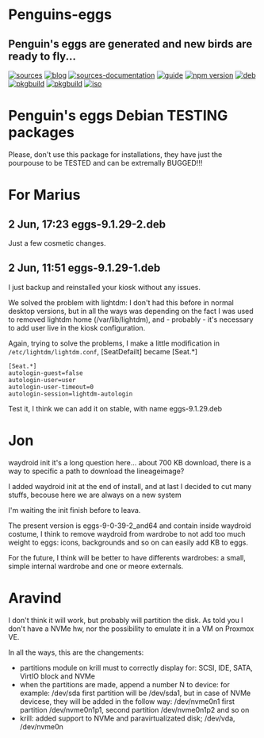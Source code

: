 Penguins-eggs
=============

## Penguin&#39;s eggs are generated and new birds are ready to fly...
[![sources](https://img.shields.io/badge/github-sources-cyan)](https://github.com/pieroproietti/penguins-eggs)
[![blog](https://img.shields.io/badge/blog-penguin's%20eggs-cyan)](https://penguins-eggs.net)
[![sources-documentation](https://img.shields.io/badge/sources-documentation-blue)](https://penguins-eggs.net/sources-documentation/index.html)
[![guide](https://img.shields.io/badge/guide-penguin's%20eggs-cyan)](https://penguins-eggs.net/book/)
[![npm version](https://img.shields.io/npm/v/penguins-eggs.svg)](https://npmjs.org/package/penguins-eggs)
[![deb](https://img.shields.io/badge/deb-packages-blue)](https://sourceforge.net/projects/penguins-eggs/files/DEBS)
[![pkgbuild](https://img.shields.io/badge/pkgbuild-packages-blue)](https://sourceforge.net/projects/penguins-eggs/files/PKGBUILD)
[![pkgbuild](https://img.shields.io/badge/pkgbuild-packages-blue)](https://sourceforge.net/projects/penguins-eggs/files/PKGBUILD)
[![iso](https://img.shields.io/badge/iso-images-cyan)](https://sourceforge.net/projects/penguins-eggs/files/ISOS)

# Penguin's eggs Debian TESTING packages

Please, don't use this package for installations, they have just the pourpouse to be TESTED and can be extremally BUGGED!!!

# For Marius

## 2 Jun, 17:23 eggs-9.1.29-2.deb
Just a few cosmetic changes.

## 2 Jun, 11:51 eggs-9.1.29-1.deb

I just backup and reinstalled your kiosk without any issues.

We solved the problem with lightdm: I don't had this before in normal desktop versions, but in all the ways was depending on the fact I was used to removed lightdm home (/var/lib/lightdm), and - probably - it's necessary to add user live in the kiosk configuration.

Again, trying to solve the problems, I make a little modification in ```/etc/lightdm/lightdm.conf```, [SeatDefailt] became [Seat.*]

```
[Seat.*]
autologin-guest=false
autologin-user=user
autologin-user-timeout=0
autologin-session=lightdm-autologin
```

Test it, I think we can add it on stable, with name eggs-9.1.29.deb


# Jon

waydroid init it's a long question here... about 700 KB download, there is a way to specific a path to download the lineageimage?

I added waydroid init at the end of install, and at last I decided to cut many stuffs, becouse here we are always on a new system

I'm waiting the init finish before to leava.

The present version is eggs-9-0-39-2_and64 and contain inside waydroid costume, I think to remove waydroid from wardrobe 
to not add too much weight to eggs: icons, backgrounds and so on can easily add KB to eggs.  

For the future, I think will be better to have differents wardrobes:  a small, simple internal
wardrobe and one or meore externals.


# Aravind

I don't think it will work, but probably will partition the disk. As told you I don't have a NVMe hw, nor the possibility to emulate it in a VM on Proxmox VE.

In all the ways, this are the changements:


* partitions module on krill must to correctly display for: SCSI, IDE, SATA, VirtIO block and NVMe
* when the partitions are made, append a number N to device: for example: /dev/sda first partition will be /dev/sda1, but in case of NVMe devicese, they will be added in the follow way: /dev/nvme0n1 first partition /dev/nvme0n1p1, second partition /dev/nvme0n1p2 and so on
* krill: added support to NVMe and paravirtualizated  disk; /dev/vda, /dev/nvme0n

 


